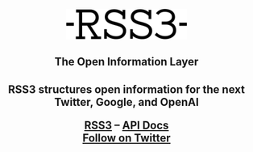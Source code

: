 <p align="center">
  <picture>
    <source media="(prefers-color-scheme: dark)" srcset="https://raw.githubusercontent.com/rss3-network/.github/main/content/logo-dark.svg">
    <img alt="rss3 logo" src="https://raw.githubusercontent.com/rss3-network/.github/main/content/logo-light.svg" width="auto" height="60">
  </picture>
</p>

<h2 align="center">
  The Open Information Layer
<h2>

<p align="center">
  RSS3 structures open information for the next Twitter, Google, and OpenAI
</p>

<div align="center">
  <a href="https://rss3.io"><b>RSS3</b></a> –
  <a href="https://docs.rss3.io"><b>API Docs</b></a>
</div>

<div align="center">
  <a href="https://twitter.com/rss3_"><b>Follow on Twitter</b></a>
</div>
